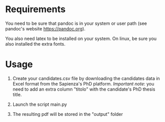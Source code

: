 # Requirements

You need to be sure that pandoc is in your system or user path (see pandoc's website <https://pandoc.org>).

You also need latex to be installed on your system. On linux, be sure you also installed the extra fonts.

# Usage

1. Create your candidates.csv file by downloading the candidates data in Excel format from the Sapienza's PhD platform.
 *Important note*: you need to add an extra column "titolo" with the candidate's PhD thesis title.

2. Launch the script main.py

3. The resulting pdf will be stored in the "output" folder
